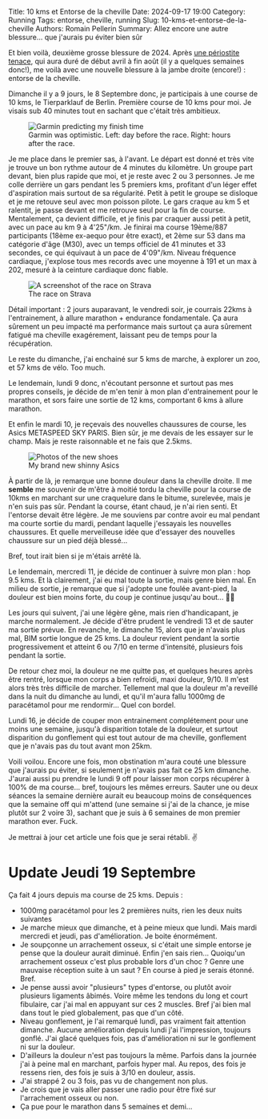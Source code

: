 Title: 10 kms et Entorse de la cheville
Date: 2024-09-17 19:00
Category: Running
Tags: entorse, cheville, running
Slug: 10-kms-et-entorse-de-la-cheville
Authors: Romain Pellerin
Summary: Allez encore une autre blessure... que j'aurais pu éviter bien sûr

Et bien voilà, deuxième grosse blessure de 2024. Après [une périostite tenace]({filename}/periostite-2024.md), qui aura duré de début avril à fin août (il y a quelques semaines donc!), me voilà avec une nouvelle blessure à la jambe droite (encore!) : entorse de la cheville.

Dimanche il y a 9 jours, le 8 Septembre donc, je participais à une course de 10 kms, le Tierparklauf de Berlin. Première course de 10 kms pour moi. Je visais sub 40 minutes tout en sachant que c'était très ambitieux.

<figure class="center">
<img src="{static}/images/entorse-de-la-cheville/race-predictor.jpg" alt="Garmin predicting my finish time" />
<figcaption>Garmin was optimistic. Left: day before the race. Right: hours after the race.</figcaption>
</figure>

Je me place dans le premier sas, à l'avant. Le départ est donné et très vite je trouve un bon rythme autour de 4 minutes du kilomètre. Un groupe part devant, bien plus rapide que moi, et je reste avec 2 ou 3 personnes. Je me colle derrière un gars pendant les 5 premiers kms, profitant d'un léger effet d'aspiration mais surtout de sa régularité. Petit à petit le groupe se disloque et je me retouve seul avec mon poisson pilote. Le gars craque au km 5 et ralentit, je passe devant et me retrouve seul pour la fin de course. Mentalement, ça devient difficile, et je finis par craquer aussi petit à petit, avec un pace au km 9 à 4'25"/km. Je finirai ma course 19ème/887 participants (18ème ex-aequo pour être exact), et 2ème sur 53 dans ma catégorie d'âge (M30), avec un temps officiel de 41 minutes et 33 secondes, ce qui équivaut à un pace de 4'09"/km. Niveau fréquence cardiaque, j'explose tous mes records avec une moyenne à 191 et un max à 202, mesuré à la ceinture cardiaque donc fiable.

<figure class="center">
<img src="{static}/images/entorse-de-la-cheville/strava.png" alt="A screenshot of the race on Strava" />
<figcaption>The race on Strava</figcaption>
</figure>

Détail important : 2 jours auparavant, le vendredi soir, je courrais 22kms à l'entrainement, à allure marathon + endurance fondamentale. Ça aura sûrement un peu impacté ma performance mais surtout ça aura sûrement fatigué ma cheville exagérement, laissant peu de temps pour la récupération.

Le reste du dimanche, j'ai enchainé sur 5 kms de marche, à explorer un zoo, et 57 kms de vélo. Too much.

Le lendemain, lundi 9 donc, n'écoutant personne et surtout pas mes propres conseils, je décide de m'en tenir à mon plan d'entrainement pour le marathon, et sors faire une sortie de 12 kms, comportant 6 kms à allure marathon.

Et enfin le mardi 10, je reçevais des nouvelles chaussures de course, les Asics METASPEED SKY PARIS. Bien sûr, je me devais de les essayer sur le champ. Mais je reste raisonnable et ne fais que 2.5kms.

<figure class="center">
<img src="{static}/images/entorse-de-la-cheville/asics-metaspeed-sky-paris.jpg" alt="Photos of the new shoes" />
<figcaption>My brand new shinny Asics</figcaption>
</figure>

À partir de là, je remarque une bonne douleur dans la cheville droite. Il me **semble** me souvenir de m'être à moitié tordu la cheville pour la course de 10kms en marchant sur une craquelure dans le bitume, surelevée, mais je n'en suis pas sûr. Pendant la course, étant chaud, je n'ai rien senti. Et l'entorse devait être légère. Je me souviens par contre avoir eu mal pendant ma courte sortie du mardi, pendant laquelle j'essayais les nouvelles chaussures. Et quelle merveilleuse idée que d'essayer des nouvelles chaussure sur un pied déjà blessé...

Bref, tout irait bien si je m'étais arrêté là.

Le lendemain, mercredi 11, je décide de continuer à suivre mon plan : hop 9.5 kms. Et là clairement, j'ai eu mal toute la sortie, mais genre bien mal. En milieu de sortie, je remarque que si j'adopte une foulée avant-pied, la douleur est bien moins forte, du coup je continue jusqu'au bout... 🤦‍♂️

Les jours qui suivent, j'ai une légère gêne, mais rien d'handicapant, je marche normalement. Je décide d'être prudent le vendredi 13 et de sauter ma sortie prévue. En revanche, le dimanche 15, alors que je n'avais plus mal, BIM sortie longue de 25 kms. La douleur revient pendant la sortie progressivement et atteint 6 ou 7/10 en terme d'intensité, plusieurs fois pendant la sortie.

De retour chez moi, la douleur ne me quitte pas, et quelques heures après être rentré, lorsque mon corps a bien refroidi, maxi douleur, 9/10. Il m'est alors très très difficile de marcher. Tellement mal que la douleur m'a reveillé dans la nuit du dimanche au lundi, et qu'il m'aura fallu 1000mg de paracétamol pour me rendormir... Quel con bordel.

Lundi 16, je décide de couper mon entrainement complétement pour une moins une semaine, jusqu'à disparition totale de la douleur, et surtout disparition du gonflement qui est tout autour de ma cheville, gonflement que je n'avais pas du tout avant mon 25km.

Voili voilou. Encore une fois, mon obstination m'aura couté une blessure que j'aurais pu éviter, si seulement je n'avais pas fait ce 25 km dimanche. J'aurai aussi pu prendre le lundi 9 off pour laisser mon corps récupérer à 100% de ma course... bref, toujours les mêmes erreurs. Sauter une ou deux séances la semaine dernière aurait eu beaucoup moins de conséquences que la semaine off qui m'attend (une semaine si j'ai de la chance, je mise plutôt sur 2 voire 3), sachant que je suis à 6 semaines de mon premier marathon ever. Fuck.

Je mettrai à jour cet article une fois que je serai rétabli. ✌

# Update Jeudi 19 Septembre

Ça fait 4 jours depuis ma course de 25 kms. Depuis :

- 1000mg paracétamol pour les 2 premières nuits, rien les deux nuits suivantes
- Je marche mieux que dimanche, et à peine mieux que lundi. Mais mardi mercredi et jeudi, pas d'amélioration. Je boite énormément.
- Je soupçonne un arrachement osseux, si c'était une simple entorse je pense que la douleur aurait diminué. Enfin j'en sais rien... Quoiqu'un arrachement osseux c'est plus probable lors d'un choc ? Genre une mauvaise réception suite à un saut ? En course à pied je serais étonné. Bref.
- Je pense aussi avoir "plusieurs" types d'entorse, ou plutôt avoir plusieurs ligaments âbimés. Voire même les tendons du long et court fibulaire, car j'ai mal en appuyant sur ces 2 muscles. Bref j'ai bien mal dans tout le pied globalement, pas que d'un côté.
- Niveau gonflement, je l'ai remarqué lundi, pas vraiment fait attention dimanche. Aucune amélioration depuis lundi j'ai l'impression, toujours gonflé. J'ai glacé quelques fois, pas d'amélioration ni sur le gonflement ni sur la douleur.
- D'ailleurs la douleur n'est pas toujours la même. Parfois dans la journée j'ai à peine mal en marchant, parfois hyper mal. Au repos, des fois je ressens rien, des fois je suis à 3/10 en douleur, assis.
- J'ai strappé 2 ou 3 fois, pas vu de changement non plus.
- Je crois que je vais aller passer une radio pour être fixé sur l'arrachement osseux ou non.
- Ça pue pour le marathon dans 5 semaines et demi...
